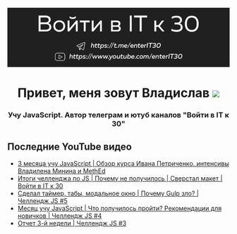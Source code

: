 [![Header](https://github.com/enterIT30/enterIT30/blob/main/image/github-header.jpg)](https://www.youtube.com/enterIT30)

<h1 align="center">Привет, меня зовут Владислав
<img src="https://github.com/blackcater/blackcater/raw/main/images/Hi.gif" height="25"/></h1>
<h3 align="center">Учу JavaScript. Автор телеграм и ютуб каналов "Войти в IT к 30"</h3>


## Последние YouTube видео
<!-- BLOG-POST-LIST:START -->
- [3 месяца учу JavaScript | Обзор курса Ивана Петриченко, интенсивы Владилена Минина и MethEd](https://www.youtube.com/watch?v=UgB3TXb1Nh0)
- [Итоги челленджa по JS  | Почему не получилось | Сверстал макет | Войти в IT к 30](https://www.youtube.com/watch?v=TH-gU--KgJg)
- [Сделал таймер, табы, модальное окно | Почему Gulp зло? | Челлендж JS #5](https://www.youtube.com/watch?v=DibQ6EPt5AY)
- [Месяц учу JavaScript | Что получилось пройти? Рекомендации для новичков | Челлендж JS #4](https://www.youtube.com/watch?v=4lJ7me2N8Qg)
- [Отчет 3-й недели | Челлендж JS #3](https://www.youtube.com/watch?v=1BG1zIa7Sb4)
<!-- BLOG-POST-LIST:END -->

<!-- Languages and Tools -->

<!-- Follow me -->